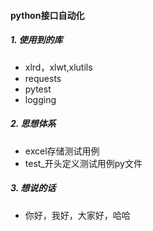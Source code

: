 
#### python接口自动化
##### 1. 使用到的库
+ xlrd，xlwt,xlutils
+ requests
+ pytest
+ logging
##### 2. 思想体系
+ excel存储测试用例
+ test_开头定义测试用例py文件
##### 3. 想说的话
+ 你好，我好，大家好，哈哈
